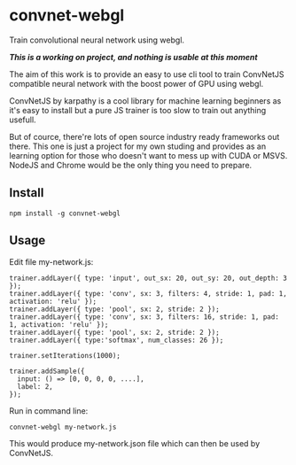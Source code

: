 # convnet-webgl
Train convolutional neural network using webgl.

***This is a working on project, and nothing is usable at this moment***

The aim of this work is to provide an easy to use cli tool to train ConvNetJS compatible
neural network with the boost power of GPU using webgl.

ConvNetJS by karpathy is a cool library for machine learning beginners as it's easy to
install but a pure JS trainer is too slow to train out anything usefull.

But of cource, there're lots of open source industry ready frameworks out there. This one
is just a project for my own studing and provides as an learning option for those who
doesn't want to mess up with CUDA or MSVS. NodeJS and Chrome would be the only thing you
need to prepare.

## Install

```
npm install -g convnet-webgl
```

## Usage

Edit file my-network.js:

```
trainer.addLayer({ type: 'input', out_sx: 20, out_sy: 20, out_depth: 3 });
trainer.addLayer({ type: 'conv', sx: 3, filters: 4, stride: 1, pad: 1, activation: 'relu' });
trainer.addLayer({ type: 'pool', sx: 2, stride: 2 });
trainer.addLayer({ type: 'conv', sx: 3, filters: 16, stride: 1, pad: 1, activation: 'relu' });
trainer.addLayer({ type: 'pool', sx: 2, stride: 2 });
trainer.addLayer({ type:'softmax', num_classes: 26 });

trainer.setIterations(1000);

trainer.addSample({
  input: () => [0, 0, 0, 0, ....],
  label: 2,
});

```

Run in command line:

```
convnet-webgl my-network.js
```

This would produce my-network.json file which can then be used by ConvNetJS.

